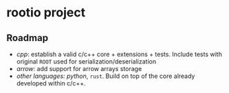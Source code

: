 # rootio project

## Roadmap
- _cpp_: establish a valid c/c++ core + extensions + tests. Include tests with original `ROOT` used for serialization/deserialization
- _arrow_: add support for arrow arrays storage
- _other languages: python_, `rust`. Build on top of the core already developed within c/c++.
